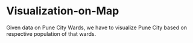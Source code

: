 # Visualization-on-Map

Given data on Pune City Wards, we have to visualize Pune City based on respective population of that wards.
